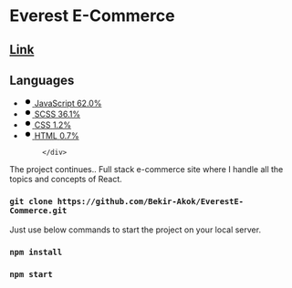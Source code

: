 # Everest E-Commerce
## <a href="https://everest-e-commerce.vercel.app/" target="_blank">Link</a>

<div class="BorderGrid-cell">
              <h2 class="h4 mb-3">Languages</h2>
<div class="mb-2">
  <span data-view-component="true" class="Progress">
    <span style="background-color:#f1e05a !important;;width: 62.0%;" itemprop="keywords" aria-label="JavaScript 62.0" data-view-component="true" class="Progress-item color-bg-success-inverse"></span>
    <span style="background-color:#c6538c !important;;width: 36.1%;" itemprop="keywords" aria-label="SCSS 36.1" data-view-component="true" class="Progress-item color-bg-success-inverse"></span>
    <span style="background-color:#563d7c !important;;width: 1.2%;" itemprop="keywords" aria-label="CSS 1.2" data-view-component="true" class="Progress-item color-bg-success-inverse"></span>
    <span style="background-color:#e34c26 !important;;width: 0.7%;" itemprop="keywords" aria-label="HTML 0.7" data-view-component="true" class="Progress-item color-bg-success-inverse"></span>
</span></div>
<ul class="list-style-none">
    <li class="d-inline">
      <a class="d-inline-flex flex-items-center flex-nowrap Link--secondary no-underline text-small mr-3" href="/Bekir-Akok/EverestE-Commerce/search?l=javascript" data-ga-click="Repository, language stats search click, location:repo overview">
        <svg style="color:#f1e05a;" aria-hidden="true" height="16" viewBox="0 0 16 16" version="1.1" width="16" data-view-component="true" class="octicon octicon-dot-fill mr-2">
    <path fill-rule="evenodd" d="M8 4a4 4 0 100 8 4 4 0 000-8z"></path>
</svg>
        <span class="color-fg-default text-bold mr-1">JavaScript</span>
        <span>62.0%</span>
      </a>
    </li>
    <li class="d-inline">
      <a class="d-inline-flex flex-items-center flex-nowrap Link--secondary no-underline text-small mr-3" href="/Bekir-Akok/EverestE-Commerce/search?l=scss" data-ga-click="Repository, language stats search click, location:repo overview">
        <svg style="color:#c6538c;" aria-hidden="true" height="16" viewBox="0 0 16 16" version="1.1" width="16" data-view-component="true" class="octicon octicon-dot-fill mr-2">
    <path fill-rule="evenodd" d="M8 4a4 4 0 100 8 4 4 0 000-8z"></path>
</svg>
        <span class="color-fg-default text-bold mr-1">SCSS</span>
        <span>36.1%</span>
      </a>
    </li>
    <li class="d-inline">
      <a class="d-inline-flex flex-items-center flex-nowrap Link--secondary no-underline text-small mr-3" href="/Bekir-Akok/EverestE-Commerce/search?l=css" data-ga-click="Repository, language stats search click, location:repo overview">
        <svg style="color:#563d7c;" aria-hidden="true" height="16" viewBox="0 0 16 16" version="1.1" width="16" data-view-component="true" class="octicon octicon-dot-fill mr-2">
    <path fill-rule="evenodd" d="M8 4a4 4 0 100 8 4 4 0 000-8z"></path>
</svg>
        <span class="color-fg-default text-bold mr-1">CSS</span>
        <span>1.2%</span>
      </a>
    </li>
    <li class="d-inline">
      <a class="d-inline-flex flex-items-center flex-nowrap Link--secondary no-underline text-small mr-3" href="/Bekir-Akok/EverestE-Commerce/search?l=html" data-ga-click="Repository, language stats search click, location:repo overview">
        <svg style="color:#e34c26;" aria-hidden="true" height="16" viewBox="0 0 16 16" version="1.1" width="16" data-view-component="true" class="octicon octicon-dot-fill mr-2">
    <path fill-rule="evenodd" d="M8 4a4 4 0 100 8 4 4 0 000-8z"></path>
</svg>
        <span class="color-fg-default text-bold mr-1">HTML</span>
        <span>0.7%</span>
      </a>
    </li>
</ul>

            </div>

The project continues..
Full stack e-commerce site where I handle all the topics and concepts of React.

### `git clone https://github.com/Bekir-Akok/EverestE-Commerce.git`
Just use below commands to start the project on your local server.

### `npm install`
### `npm start`
